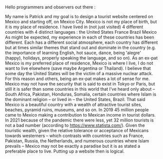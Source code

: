 Hello programmers and observers out there :

My name is Patrick and my goal is to design a tourist website centered on Mexico and starting off, on Mexico City. Mexico is not my place of birth, but it is my place of residence. I have lived in (not just visited) 4 different countries with 4 distinct languages :
the United States
France
Brazil
Mexico
As might be expected, my experience in each of these countries has been different. Each has a different social atmosphere, each country has different but at times similar themes that stand out and dominate in the country (e.g. the importance of learning English, hot sauce, dance, being 'alegre' (happy), holidays, properly speaking the language, and so on).
As an ex-pat Mexico is my preferred place of residence, Mexico is where I live, I do not want to live elsewhere (save maybe Argentina or Thailand). I believe that some day the United States will be the victim of a massive nuclear attack. For this reason and others, being an ex-pat makes a lot of sense for me. Mexico may not have the security that is said to exist in Tokyo or Paris, but still it is safer than some countries in this world that I've heard only about – South Africa, Pakistan, Honduras, Somalia, certain countries where Islam is the dominant religion – or lived in – the United States, Brazil.
That said Mexico is a beautiful country with a wealth of attractive tourist sites, beaches, pyramid ruins, museums, and so on. In 2019 45 million people came to Mexico making a contribution to Mexican income in tourist dollars. In 2021 because of the pandemic there were less, yet 32 million tourists is not a bad number (according to https://www.statista.com/). 
Given the touristic wealth, given the relative tolerance or acceptance of Mexicans towards westerners – which contrasts with countries such as France, Pakistan, Russia, the Netherlands, and numerous countries where Islam prevails – Mexico may not be exactly a paradise but it is as stated a preferable place to live. Putting up a website then is logical.
